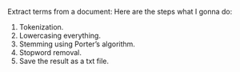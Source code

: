 Extract terms from a document:
Here are the steps what I gonna do:
1. Tokenization.
2. Lowercasing everything.
3. Stemming using Porter’s algorithm.
4. Stopword removal.
5. Save the result as a txt file.
